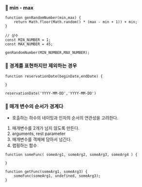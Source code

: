 ### 📌 min - max

```
function genRandomNumber(min,max) { 
    return Math.floor(Math.random() * (max - min + 1)) + min;
}

// 상수 
const MIN_NUMBER = 1;
const MAX_NUMBER = 45;

genRandomNumber(MIN_NUMBER,MAX_NUMBER);
```

### 📌 경계를 표현하지만 제외하는 경우
```
function reservationDate(beginDate,endDate) {

}

reservationDate('YYYY-MM-DD','YYYY-MM-DD')
```

### 📌 매개 변수의 순서가 경계다
- 호출하는 하수의 네이밍과 인자의 순서의 연관성을 고려한다.
1. 매개변수를 2개가 넘지 않도록 만든다.
2. arguments, rest parameter
3. 매개변수를 객체에 담아서 넘긴다.
4. 랩핑하는 함수

```
function someFunc( someArg1, someArg2, someArg3, someArg4 ) {

}

function getFunc(someArg1, someArg3) {
    someFunc(someArg1, undefined, someArg3);
}
```
